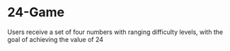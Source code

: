 # 24-Game
Users receive a set of four numbers with ranging difficulty levels, with the goal of achieving the value of 24
